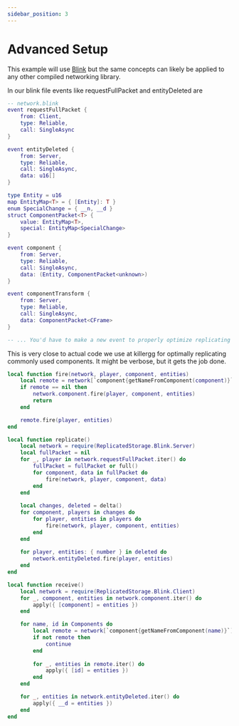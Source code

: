 ```yaml
---
sidebar_position: 3
---
```

# Advanced Setup
This example will use [Blink](https://1axen.github.io/blink) but the same concepts can likely be applied to any other compiled networking library.


In our blink file events like requestFullPacket and entityDeleted are 
```lua
-- network.blink
event requestFullPacket {
	from: Client,
	type: Reliable,
	call: SingleAsync
}

event entityDeleted {
	from: Server,
	type: Reliable,
	call: SingleAsync,
	data: u16[]
}

type Entity = u16
map EntityMap<T> = { [Entity]: T }
enum SpecialChange = { __n, __d }
struct ComponentPacket<T> {
	value: EntityMap<T>,
	special: EntityMap<SpecialChange>
}

event component {
	from: Server,
	type: Reliable,
	call: SingleAsync,
	data: (Entity, ComponentPacket<unknown>)
}

event componentTransform {
	from: Server,
	type: Reliable,
	call: SingleAsync,
	data: ComponentPacket<CFrame>
}

-- ... You'd have to make a new event to properly optimize replicating each component
```

This is very close to actual code we use at killergg for optimally replicating commonly used components. It might be verbose, but it gets the job done.

```lua
local function fire(network, player, component, entities)
	local remote = network[`component{getNameFromComponent(component)}`]
	if remote == nil then
		network.component.fire(player, component, entities)
		return
	end

	remote.fire(player, entities)
end

local function replicate()
	local network = require(ReplicatedStorage.Blink.Server)
	local fullPacket = nil
	for _, player in network.requestFullPacket.iter() do
		fullPacket = fullPacket or full()
		for component, data in fullPacket do
			fire(network, player, component, data)
		end
	end
	
	local changes, deleted = delta()
	for component, players in changes do
		for player, entities in players do
			fire(network, player, component, entities)
 		end
	end
	
	for player, entities: { number } in deleted do
		network.entityDeleted.fire(player, entities)
	end
end

local function receive()
	local network = require(ReplicatedStorage.Blink.Client)
	for _, component, entities in network.component.iter() do
		apply({ [component] = entities })
	end

	for name, id in Components do
		local remote = network[`component{getNameFromComponent(name)}`]
		if not remote then
			continue
		end
		
		for _, entities in remote.iter() do
			apply({ [id] = entities })
		end
	end

	for _, entities in network.entityDeleted.iter() do
		apply({ __d = entities })
	end
end
```